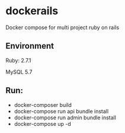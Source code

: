 # dockerails
Docker compose for multi project ruby on rails


## Environment
Ruby: 2.7.1

MySQL 5.7

## Run: 
 - docker-composer build
 - docker-compose run api bundle install
 - docker-compose run admin bundle install
 - docker-compose up -d
